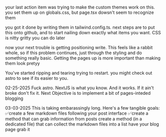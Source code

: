 your last action item was trying to make the custom themes work on this.
you set them up on globals.css, but page.tsx dowsn't seem to recognize them

you got it done by writing them in tailwind.config.ts. next steps are to put this onto github, and to start nailing down exactly what items you want. CSS is nitty gritty you can do later

now your next trouble is getting positioning write. This feels like a rabbit whole, so if this problem continues, just through the styling and do something really basic. Getting the pages up is more important than making them look pretyy

You've started ripping and tearing trying to restart. you might check out astro to see if its easier to you.

02-25-2025 Fuck astro. NextJS is what you know. And it works. If it ain't broke don't fix it. Next Objective is to implement a bit of pages-inteded blogging

03-03-2025 This is taking embarassingly long. Here's a few tangible goals:
✅create a few markdown files following your post interface
✅create a method that can grab information from posts
create a method (in a dedicated file) that can collect the markdown files into a list
have your blog page grab it
